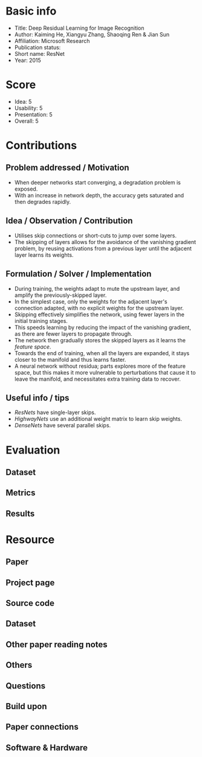 # Basic info
- Title: Deep Residual Learning for Image Recognition
- Author: Kaiming He, Xiangyu Zhang, Shaoqing Ren & Jian Sun
- Affiliation: Microsoft Research
- Publication status: 
- Short name: ResNet
- Year: 2015

# Score
- Idea: 5
- Usability: 5
- Presentation: 5
- Overall: 5

# Contributions
## Problem addressed / Motivation
- When deeper networks start converging, a degradation problem is exposed.
- With an increase in network depth, the accuracy gets saturated and then degrades rapidly.

## Idea / Observation / Contribution
- Utilises skip connections or short-cuts to jump over some layers.
- The skipping of layers allows for the avoidance of the vanishing gradient problem, by reusing activations from a previous layer until the adjacent layer learns its weights.

## Formulation / Solver / Implementation
- During training, the weights adapt to mute the upstream layer, and amplify the previously-skipped layer. 
- In the simplest case, only the weights for the adjacent layer's connection adapted, with no explicit weights for the upstream layer.
- Skipping effectively simplifies the network, using fewer layers in the initial training stages.
- This speeds learning by reducing the impact of the vanishing gradient, as there are fewer layers to propagate through.
- The network then gradually stores the skipped layers as it learns the *feature space*.
- Towards the end of training, when all the layers are expanded, it stays closer to the manifold and thus learns faster.
- A neural network without residua; parts explores more of the feature space, but this makes it more vulnerable to perturbations that cause it to leave the manifold, and necessitates extra training data to recover.

## Useful info / tips
- *ResNets* have single-layer skips.
- *HighwayNets* use an additional weight matrix to learn skip weights.
- *DenseNets* have several parallel skips.

# Evaluation
## Dataset


## Metrics


## Results


# Resource
## Paper


## Project page


## Source code


## Dataset


## Other paper reading notes


## Others


## Questions


## Build upon


## Paper connections


## Software & Hardware

